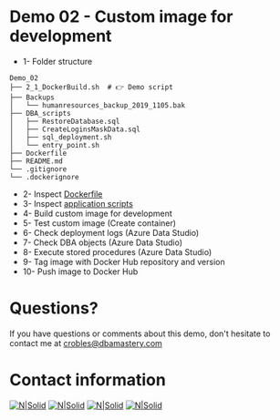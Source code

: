 # Demo 02 - Custom image for development

* 1- Folder structure
```console
Demo_02
├── 2_1_DockerBuild.sh  # 👉 Demo script
├── Backups
│   └── humanresources_backup_2019_1105.bak
├── DBA_scripts
│   ├── RestoreDatabase.sql
│   ├── CreateLoginsMaskData.sql
│   ├── sql_deployment.sh
│   └── entry_point.sh
├── Dockerfile
├── README.md
└── .gitignore
└── .dockerignore
```
* 2- Inspect [Dockerfile](Dockerfile)
* 3- Inspect [application scripts](./DBA)
* 4- Build custom image for development
* 5- Test custom image (Create container)
* 6- Check deployment logs (Azure Data Studio)
* 7- Check DBA objects (Azure Data Studio)
* 8- Execute stored procedures (Azure Data Studio)
* 9- Tag image with Docker Hub repository and version
* 10- Push image to Docker Hub

# Questions?
If you have questions or comments about this demo, don't hesitate to contact me at <crobles@dbamastery.com>

# Contact information
[![N|Solid](http://dbamastery.com/wp-content/uploads/2018/08/if_twitter_circle_color_107170.png)](https://twitter.com/dbamastery) [![N|Solid](http://dbamastery.com/wp-content/uploads/2018/08/if_github_circle_black_107161.png)](https://github.com/dbamaster) [![N|Solid](http://dbamastery.com/wp-content/uploads/2018/08/if_linkedin_circle_color_107178.png)](https://www.linkedin.com/in/croblesdba/) [![N|Solid](http://dbamastery.com/wp-content/uploads/2018/08/if_browser_1055104.png)](http://dbamastery.com/)
